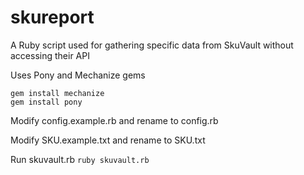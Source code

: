 # skureport
A Ruby script used for gathering specific data from SkuVault without accessing their API

Uses Pony and Mechanize gems

```
gem install mechanize
gem install pony
```

Modify config.example.rb and rename to config.rb

Modify SKU.example.txt and rename to SKU.txt

Run skuvault.rb `ruby skuvault.rb`
